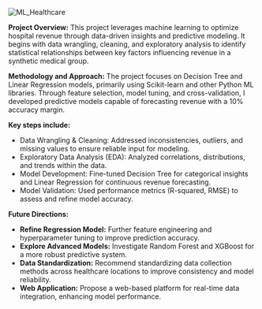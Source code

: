 ![ML_Healthcare](https://github.com/user-attachments/assets/dde33727-8f29-4741-b6a6-4c1706f1e51a)

**Project Overview:**
This project leverages machine learning to optimize hospital revenue through data-driven insights and predictive modeling. It begins with data wrangling, cleaning, and exploratory analysis to identify statistical relationships between key factors influencing revenue in a synthetic medical group.

**Methodology and Approach:**
The project focuses on Decision Tree and Linear Regression models, primarily using Scikit-learn and other Python ML libraries. Through feature selection, model tuning, and cross-validation, I developed predictive models capable of forecasting revenue with a 10% accuracy margin.

**Key steps include:**
* Data Wrangling & Cleaning: Addressed inconsistencies, outliers, and missing values to ensure reliable input for modeling.
* Exploratory Data Analysis (EDA): Analyzed correlations, distributions, and trends within the data.
* Model Development: Fine-tuned Decision Tree for categorical insights and Linear Regression for continuous revenue forecasting.
* Model Validation: Used performance metrics (R-squared, RMSE) to assess and refine model accuracy.

**Future Directions:**
* **Refine Regression Model:** Further feature engineering and hyperparameter tuning to improve prediction accuracy.
* **Explore Advanced Models:** Investigate Random Forest and XGBoost for a more robust predictive system.
* **Data Standardization:** Recommend standardizing data collection methods across healthcare locations to improve consistency and model reliability.
* **Web Application:** Propose a web-based platform for real-time data integration, enhancing model performance.
